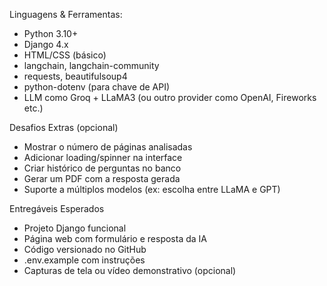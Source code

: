Linguagens & Ferramentas:
- Python 3.10+
- Django 4.x
- HTML/CSS (básico)
- langchain, langchain-community
- requests, beautifulsoup4
- python-dotenv (para chave de API)
- LLM como Groq + LLaMA3 (ou outro provider como OpenAI, Fireworks etc.)

Desafios Extras (opcional)
- Mostrar o número de páginas analisadas
- Adicionar loading/spinner na interface
- Criar histórico de perguntas no banco
- Gerar um PDF com a resposta gerada
- Suporte a múltiplos modelos (ex: escolha entre LLaMA e GPT)

Entregáveis Esperados
- Projeto Django funcional
- Página web com formulário e resposta da IA
- Código versionado no GitHub
- .env.example com instruções
- Capturas de tela ou vídeo demonstrativo (opcional)
